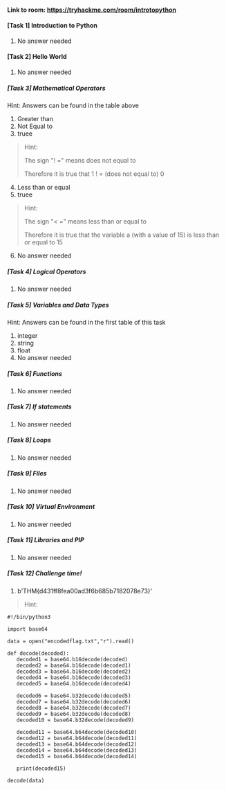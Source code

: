 #### Link to room: https://tryhackme.com/room/introtopython

#### [Task 1] Introduction to Python
   1. No answer needed  

#### [Task 2] Hello World 
   1. No answer needed 

##### [Task 3] Mathematical Operators 

Hint: Answers can be found in the table above
   1. Greater than
   2. Not Equal to
   3. truee
> Hint:
>
> The sign "! =" means does not equal to 
>
> Therefore it is true that 1 ! = (does not equal to) 0 
   4. Less than or equal
   5. truee
> Hint: 
>
> The sign "< =" means less than or equal to 
>
> Therefore it is true that the variable a (with a value of 15) is less than or equal to 15
   6. No answer needed

##### [Task 4] Logical Operators 
   1. No answer needed

##### [Task 5] Variables and Data Types  

Hint: Answers can be found in the first table of this task 

   1. integer
   2. string
   3. float 
   4. No answer needed

##### [Task 6] Functions
   1. No answer needed

##### [Task 7] If statements  
   1. No answer needed

##### [Task 8] Loops
   1. No answer needed

##### [Task 9] Files
   1. No answer needed

##### [Task 10] Virtual Environment  
   1. No answer needed

##### [Task 11] Libraries and PIP  
   1. No answer needed

##### [Task 12] Challenge time!
   1. b'THM{d431ff8fea00ad3f6b685b7182078e73}'
> Hint: 
>
```
#!/bin/python3 

import base64

data = open("encodedflag.txt","r").read() 

def decode(decoded):
   decoded1 = base64.b16decode(decoded)
   decoded2 = base64.b16decode(decoded1)
   decoded3 = base64.b16decode(decoded2)
   decoded4 = base64.b16decode(decoded3)
   decoded5 = base64.b16decode(decoded4)

   decoded6 = base64.b32decode(decoded5)
   decoded7 = base64.b32decode(decoded6)
   decoded8 = base64.b32decode(decoded7)
   decoded9 = base64.b32decode(decoded8)
   decoded10 = base64.b32decode(decoded9)

   decoded11 = base64.b64decode(decoded10)
   decoded12 = base64.b64decode(decoded11)
   decoded13 = base64.b64decode(decoded12)
   decoded14 = base64.b64decode(decoded13)
   decoded15 = base64.b64decode(decoded14)

   print(decoded15)

decode(data)
```
